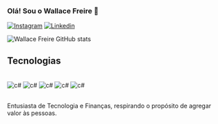 ### Olá! Sou o Wallace Freire 👋

[![Instagram](https://img.shields.io/badge/Instagram-E4405F?style=for-the-badge&logo=instagram&logoColor=white)](https://www.instagram.com/wallacehfreire/)
[![Linkedin](https://img.shields.io/badge/LinkedIn-0077B5?style=for-the-badge&logo=linkedin&logoColor=white)](https://www.linkedin.com/in/wallace-freire-b792b5209/)

![Wallace Freire GitHub stats](https://github-readme-stats.vercel.app/api?username=wallacefreire&show_icons=true&theme=radical)

## Tecnologias

<div style="display: inline_block"><br/>
    <img align="center" alt="c#" src=https://img.shields.io/badge/C%23-239120?style=for-the-badge&logo=c-sharp&logoColor=white/> 
    <img align="center" alt="c#" src="https://img.shields.io/badge/Vue.js-35495E?style=for-the-badge&logo=vue.js&logoColor=4FC08D"/>  
    <img align="center" alt="c#" src=https://img.shields.io/badge/JavaScript-F7DF1E?style=for-the-badge&logo=javascript&logoColor=black/> 
    <img align="center" alt="c#" src=https://img.shields.io/badge/Node.js-43853D?style=for-the-badge&logo=node.js&logoColor=white/> 
    <img align="center" alt="c#" src=https://img.shields.io/badge/.NET-5C2D91?style=for-the-badge&logo=.net&logoColor=white/> 

</div><br/>

Entusiasta de Tecnologia e Finanças, respirando o propósito de agregar valor às pessoas.
